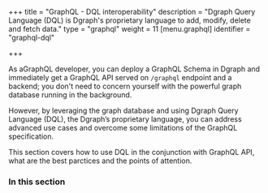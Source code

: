 +++
title = "GraphQL - DQL interoperability"
description = "Dgraph Query Language (DQL) is Dgraph's proprietary language to add, modify, delete and fetch data."
type = "graphql"
weight = 11
[menu.graphql]
  identifier = "graphql-dql"

+++

As aGraphQL developer, you can deploy a GraphQL Schema in Dgraph and immediately get a GraphQL API served on ``/graphql`` endpoint and a backend; you don't need to concern yourself with the powerful graph database running in the background. 

However, by leveraging the graph database and using Dgraph Query Language (DQL), the Dgraph’s proprietary language, you can address advanced use cases and overcome some limitations of the GraphQL specification.

This section covers how to use DQL in the conjunction with GraphQL API, what are the best parctices and the points of attention.

### In this section


